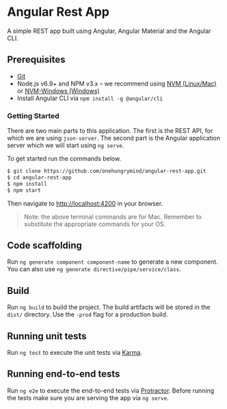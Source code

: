 # Angular Rest App

A simple REST app built using Angular, Angular Material and the Angular CLI.

## Prerequisites
- [Git](https://git-scm.com/book/en/v2/Getting-Started-Installing-Git)
- Node.js v6.9+ and NPM v3.x – we recommend using [NVM (Linux/Mac)](https://github.com/creationix/nvm) or [NVM-Windows (Windows)](https://github.com/coreybutler/nvm-windows)
- Install Angular CLI via `npm install -g @angular/cli`

### Getting Started

There are two main parts to this application. The first is the REST API, for which we are using `json-server`. The second part is the Angular application server which we will start using `ng serve`.  

To get started run the commands below.

```bash
$ git clone https://github.com/onehungrymind/angular-rest-app.git
$ cd angular-rest-app
$ npm install
$ npm start
```

Then navigate to [http://localhost:4200](http://localhost:4200/#/items) in your browser.

> Note: the above terminal commands are for Mac. Remember to substitute the appropriate commands for your OS.

## Code scaffolding

Run `ng generate component component-name` to generate a new component. You can also use `ng generate directive/pipe/service/class`.

## Build

Run `ng build` to build the project. The build artifacts will be stored in the `dist/` directory. Use the `-prod` flag for a production build.

## Running unit tests

Run `ng test` to execute the unit tests via [Karma](https://karma-runner.github.io).

## Running end-to-end tests

Run `ng e2e` to execute the end-to-end tests via [Protractor](http://www.protractortest.org/). 
Before running the tests make sure you are serving the app via `ng serve`.

